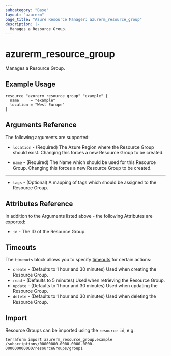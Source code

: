 ```yaml
---
subcategory: "Base"
layout: "azurerm"
page_title: "Azure Resource Manager: azurerm_resource_group"
description: |-
  Manages a Resource Group.
---
```


# azurerm_resource_group

Manages a Resource Group.

## Example Usage

```hcl
resource "azurerm_resource_group" "example" {
  name     = "example"
  location = "West Europe"
}
```

## Arguments Reference

The following arguments are supported:

* `location` - (Required) The Azure Region where the Resource Group should exist. Changing this forces a new Resource Group to be created.

* `name` - (Required) The Name which should be used for this Resource Group. Changing this forces a new Resource Group to be created.

---

* `tags` - (Optional) A mapping of tags which should be assigned to the Resource Group.

## Attributes Reference

In addition to the Arguments listed above - the following Attributes are exported: 

* `id` - The ID of the Resource Group.

## Timeouts

The `timeouts` block allows you to specify [timeouts](https://www.terraform.io/docs/configuration/resources.html#timeouts) for certain actions:

* `create` - (Defaults to 1 hour and 30 minutes) Used when creating the Resource Group.
* `read` - (Defaults to 5 minutes) Used when retrieving the Resource Group.
* `update` - (Defaults to 1 hour and 30 minutes) Used when updating the Resource Group.
* `delete` - (Defaults to 1 hour and 30 minutes) Used when deleting the Resource Group.

## Import

Resource Groups can be imported using the `resource id`, e.g.

```shell
terraform import azurerm_resource_group.example /subscriptions/00000000-0000-0000-0000-000000000000/resourceGroups/group1
```
